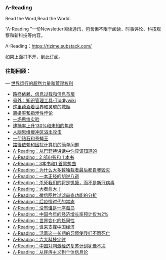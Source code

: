 ### **Λ-Reading** 
Read the Word,Read the World.


“Λ-Reading ”一份Newsletter阅读通讯，包含但不限于阅读、时事评论、科技观察和新科技等内容。

Λ-Reading：https://rizime.substack.com/

如果上面打不开，到此[订阅](https://forms.office.com/Pages/ResponsePage.aspx?id=VIwy2_GOiEa-VdcIU10AJ_jKLTF5MW1JmqVdTmBOHW1UMkQwMThXODlHSkhBN1pKN0w2UjlLVlUySy4u)。

### 往期回顾：
— [世界运行的超然力量和荒谬权利](https://rizime.substack.com/p/5fe)
- [路径依赖、信息过载和信息茧房](https://rizime.substack.com/p/140)
- [号外：知识管理工具-Tiddlywiki](https://rizime.substack.com/p/d28)
- [这里蕴涵着世界和灵魂的救赎](https://rizime.substack.com/p/beb)
- [离婚率和指涉性悖论](https://rizime.substack.com/p/6e3)
- [一场思维实验](https://rizime.substack.com/p/ef7)
- [逮捕率上升130%和未知的焦虑](https://rizime.substack.com/p/130)
- [人脑思维缓冲区溢出攻击](https://rizime.substack.com/p/700)
- [一勺钻石和苍蝇王](https://rizime.substack.com/p/12a)
- [路径依赖和困扰计算机的简单问题](https://rizime.substack.com/p/f08)
- [Λ-Reading：从巴菲特讲话中你应该知道的](https://rizime.substack.com/p/-reading-265)
- [Λ-Reading：2 部电影和 1 本书](https://rizime.substack.com/p/-reading2-1-)
- [Λ-Reading：3本书和1 首冥想曲](https://rizime.substack.com/p/-reading31-)
- [Λ-Reading：为什么大多数独裁者最后都自我毁灭](https://rizime.substack.com/p/-reading-581)
- [Λ-Reading：一本正经的胡说八道](https://rizime.substack.com/p/-reading-8df)
- [Λ-Reading：杀死我们的将是饥饿，而不是新冠病毒](https://rizime.substack.com/p/-reading-d5f)
- [Λ-Reading：大者愈大！](https://rizime.substack.com/p/-reading-ad8)
- [Λ-Reading：微信图片过滤审查功能的分析](https://rizime.substack.com/p/-reading-132)
- [Λ-Reading：后疫情时代的常态](https://rizime.substack.com/p/-reading-ce5)
- [Λ-Reading：没有谁是一座孤岛](https://rizime.substack.com/p/-reading-8be)
- [Λ-Reading：中国今年的经济增长率预计仅为2%](https://rizime.substack.com/p/-reading2)
- [Λ-Reading：世界变化的趋同性](https://rizime.substack.com/p/-reading-745)
- [Λ-Reading：谁来支撑中国经济](https://rizime.substack.com/p/-reading-567)
- [Λ-Reading：活着这一长期的习惯使我们不愿死亡](https://rizime.substack.com/p/-reading-736)
- [Λ-Reading：六大科技定律](https://rizime.substack.com/p/-reading-cfb)
- [Λ-Reading：中国对刺激经济复苏计划犹豫不决](https://rizime.substack.com/p/-reading-8be)
- [Λ-Reading：从民族主义到个体信息论](https://rizime.substack.com/p/-reading-9e6)
